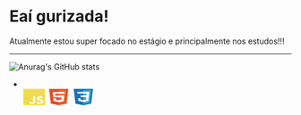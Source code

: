 ### <h1>Eaí gurizada!</h1>
Atualmente estou super focado no estágio e principalmente nos estudos!!! <hr>
![Anurag's GitHub stats](https://github-readme-stats.vercel.app/api?username=LucasBlim&show_icons=true&theme=radical)

- <div style="display: inline_block"><br>
  <img align="center" alt="Rafa-Js" height="30" width="40" src="https://raw.githubusercontent.com/devicons/devicon/master/icons/javascript/javascript-plain.svg">
  <img align="center" alt="Rafa-HTML" height="30" width="40" src="https://raw.githubusercontent.com/devicons/devicon/master/icons/html5/html5-original.svg">
  <img align="center" alt="Rafa-CSS" height="30" width="40" src="https://raw.githubusercontent.com/devicons/devicon/master/icons/css3/css3-original.svg">
</div>
